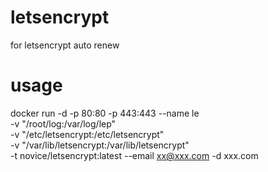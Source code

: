 # letsencrypt
for letsencrypt auto renew

# usage
docker run -d -p 80:80 -p 443:443 --name le \
-v "/root/log:/var/log/lep" \
-v "/etc/letsencrypt:/etc/letsencrypt" \
-v "/var/lib/letsencrypt:/var/lib/letsencrypt" \
-t novice/letsencrypt:latest --email xx@xxx.com -d xxx.com

